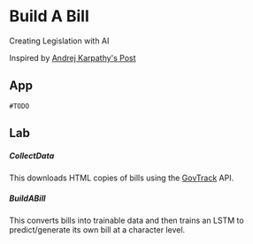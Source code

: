 # Build A Bill

Creating Legislation with AI

Inspired by [Andrej Karpathy's Post](http://karpathy.github.io/2015/05/21/rnn-effectiveness/)

## App

```#TODO```

## Lab

##### CollectData

This downloads HTML copies of bills using the [GovTrack](https://www.govtrack.us) API.

##### BuildABill

This converts bills into trainable data and then trains an LSTM to predict/generate its own bill at a character level.